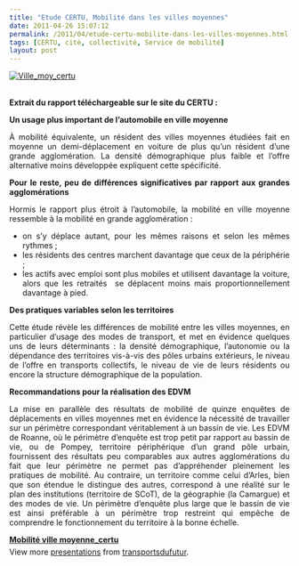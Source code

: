 ```yaml
---
title: "Etude CERTU, Mobilité dans les villes moyennes"
date: 2011-04-26 15:07:12
permalink: /2011/04/etude-certu-mobilite-dans-les-villes-moyennes.html
tags: [CERTU, cité, collectivité, Service de mobilité]
layout: post
---
```


<p><a href="https://gabrielplassat.github.io/transportsdufutur/wp-content/uploads/sites/6/old/6a0120a66d2ad4970b014e8815c022970d-800wi.jpg" rel="lightbox"><img alt="Ville_moy_certu" class="asset  asset-image at-xid-6a0120a66d2ad4970b014e8815c022970d" src="/wp-content/uploads/sites/6/old/6a0120a66d2ad4970b014e8815c022970d-500wi.jpg" style="margin-left: auto;margin-right: auto" title="Ville_moy_certu" /></a> <br /> </p> <p style="text-align: justify"><strong>Extrait du rapport téléchargeable sur le site du CERTU :</strong></p> <p style="text-align: justify"><strong>Un usage plus important de l’automobile en ville moyenne</strong></p> <p style="text-align: justify">À mobilité équivalente, un résident des villes moyennes étudiées fait en moyenne un demi-déplacement en voiture de plus qu’un résident d’une grande agglomération. La densité démographique plus faible et l’offre alternative moins développée expliquent cette spécificité.</p> <p style="text-align: justify"><strong>Pour le reste, peu de différences significatives par rapport aux grandes agglomérations</strong></p> <p style="text-align: justify">Hormis le rapport plus étroit à l’automobile, la mobilité en ville moyenne ressemble à la mobilité en grande agglomération :</p> <ul style="text-align: justify"> <li>on s’y déplace autant, pour les mêmes raisons et selon les mêmes rythmes ;</li> <li>les résidents des centres marchent davantage que ceux de la périphérie ;</li> <li>les actifs avec emploi sont plus mobiles et utilisent davantage la voiture, alors que les retraités  se déplacent moins mais proportionnellement davantage à pied.</li> </ul> <p style="text-align: justify"><strong>Des pratiques variables selon les territoires</strong></p> <p style="text-align: justify">Cette étude révèle les différences de mobilité entre les villes moyennes, en particulier d’usage des modes de transport, et met en évidence quelques uns de leurs déterminants : la densité démographique, l’autonomie ou la dépendance des territoires vis-à-vis des pôles urbains extérieurs, le niveau de l’offre en transports collectifs, le niveau de vie de leurs résidents ou encore la structure démographique de la population. </p>  <!--more-->   <p style="text-align: justify"><strong>Recommandations pour la réalisation des EDVM</strong></p> <p style="text-align: justify">La mise en parallèle des résultats de mobilité de quinze enquêtes de déplacements en villes moyennes met en évidence la nécessité de travailler sur un périmètre correspondant véritablement à un bassin de vie. Les EDVM de Roanne, où le périmètre d’enquête est trop petit par rapport au bassin de vie, ou de Pompey, territoire périphérique d’un grand pôle urbain, fournissent des résultats peu comparables aux autres agglomérations du fait que leur périmètre ne permet pas d’appréhender pleinement les pratiques de mobilité. Au contraire, un territoire comme celui d’Arles, bien que son étendue le distingue des autres, correspond à une réalité sur le plan des institutions (territoire de SCoT), de la géographie (la Camargue) et des modes de vie. Un périmètre d’enquête plus large que le bassin de vie est ainsi préférable à un périmètre trop restreint qui empêche de comprendre le fonctionnement du territoire à la bonne échelle.</p> <div id="__ss_7738457" style="width: 425px"><strong style="margin: 12px 0 4px"><a href="http://www.slideshare.net/transportsdufutur/mobilit-ville-moyennecertu" title="Mobilité ville moyenne_certu">Mobilité ville moyenne_certu</a></strong>        <div style="padding: 5px 0 12px">View more <a href="http://www.slideshare.net/">presentations</a> from <a href="http://www.slideshare.net/transportsdufutur">transportsdufutur</a>.</div> </div>
